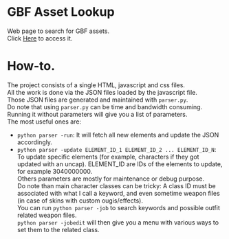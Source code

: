 # GBF Asset Lookup  
Web page to search for GBF assets.  
Click [Here](https://mizagbf.github.io/GBFAL) to access it.  
  
# How-to.  
The project consists of a single HTML, javascript and css files.  
All the work is done via the JSON files loaded by the javascript file.  
Those JSON files are generated and maintained with `parser.py`.  
Do note that using `parser.py` can be time and bandwidth consuming.  
Running it without parameters will give you a list of parameters.  
The most useful ones are:  
- `python parser -run`: It will fetch all new elements and update the JSON accordingly.  
- `python parser -update ELEMENT_ID_1 ELEMENT_ID_2 ... ELEMENT_ID_N`: To update specific elements (for example, characters if they got updated with an uncap). ELEMENT_ID are IDs of the elements to update, for example 3040000000.  
Others parameters are mostly for maintenance or debug purpose.  
Do note than main character classes can be tricky: A class ID must be associated with what I call a keyword, and even sometime weapon files (in case of skins with custom ougis/effects).  
You can run `python parser -job` to search keywords and possible outfit related weapon files.  
`python parser -jobedit` will then give you a menu with various ways to set them to the related class.  